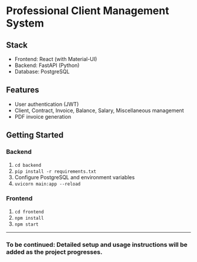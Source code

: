 # Professional Client Management System

## Stack
- Frontend: React (with Material-UI)
- Backend: FastAPI (Python)
- Database: PostgreSQL

## Features
- User authentication (JWT)
- Client, Contract, Invoice, Balance, Salary, Miscellaneous management
- PDF invoice generation

## Getting Started

### Backend
1. `cd backend`
2. `pip install -r requirements.txt`
3. Configure PostgreSQL and environment variables
4. `uvicorn main:app --reload`

### Frontend
1. `cd frontend`
2. `npm install`
3. `npm start`

---

### To be continued: Detailed setup and usage instructions will be added as the project progresses.

